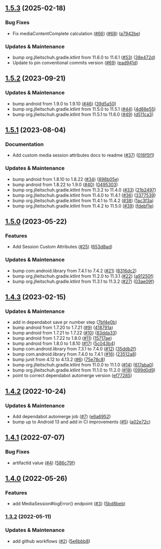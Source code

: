 ## [1.5.3](https://github.com/mParticle/mparticle-android-media-sdk/compare/v1.5.2...v1.5.3) (2025-02-18)


### Bug Fixes

* Fix mediaContentComplete calculation ([#66](https://github.com/mParticle/mparticle-android-media-sdk/issues/66)) ([#68](https://github.com/mParticle/mparticle-android-media-sdk/issues/68)) ([a7942be](https://github.com/mParticle/mparticle-android-media-sdk/commit/a7942be350cefd301152f9a2749578941ef0d68d))


### Updates & Maintenance

* bump org.jlleitschuh.gradle.ktlint from 11.6.0 to 11.6.1 ([#53](https://github.com/mParticle/mparticle-android-media-sdk/issues/53)) ([38e472d](https://github.com/mParticle/mparticle-android-media-sdk/commit/38e472d8a8574bc8ace5f7a85ea8437e06a5ae28))
* Update to pin conventional commits version ([#69](https://github.com/mParticle/mparticle-android-media-sdk/issues/69)) ([ead941d](https://github.com/mParticle/mparticle-android-media-sdk/commit/ead941d0d4d1c5af072e80d72b465ca83e8f5087))

## [1.5.2](https://github.com/mParticle/mparticle-android-media-sdk/compare/v1.5.1...v1.5.2) (2023-09-21)


### Updates & Maintenance

* bump android from 1.9.0 to 1.9.10 ([#46](https://github.com/mParticle/mparticle-android-media-sdk/issues/46)) ([39d5a50](https://github.com/mParticle/mparticle-android-media-sdk/commit/39d5a50ddd1818689bed91a5b12cb56f505a12a7))
* bump org.jlleitschuh.gradle.ktlint from 11.5.0 to 11.5.1 ([#44](https://github.com/mParticle/mparticle-android-media-sdk/issues/44)) ([4d88e55](https://github.com/mParticle/mparticle-android-media-sdk/commit/4d88e55b92552d18432f2cf7a718a91faf312c6f))
* bump org.jlleitschuh.gradle.ktlint from 11.5.1 to 11.6.0 ([#49](https://github.com/mParticle/mparticle-android-media-sdk/issues/49)) ([d511ca3](https://github.com/mParticle/mparticle-android-media-sdk/commit/d511ca3e186593cbb192493b32b379fc55f8f1ca))

## [1.5.1](https://github.com/mParticle/mparticle-android-media-sdk/compare/v1.5.0...v1.5.1) (2023-08-04)


### Documentation

* Add custom media session attributes docs to readme ([#37](https://github.com/mParticle/mparticle-android-media-sdk/issues/37)) ([016f5f1](https://github.com/mParticle/mparticle-android-media-sdk/commit/016f5f1f50d01a585d7a4cccb5be02b07e0bfab2))


### Updates & Maintenance

* bump android from 1.8.10 to 1.8.22 ([#34](https://github.com/mParticle/mparticle-android-media-sdk/issues/34)) ([898b05e](https://github.com/mParticle/mparticle-android-media-sdk/commit/898b05e3332686f76c53ece60e4660dd0d6997aa))
* bump android from 1.8.22 to 1.9.0 ([#40](https://github.com/mParticle/mparticle-android-media-sdk/issues/40)) ([0495303](https://github.com/mParticle/mparticle-android-media-sdk/commit/0495303d74c034e08d9fb11ee6688614079126c5))
* bump org.jlleitschuh.gradle.ktlint from 11.3.2 to 11.4.0 ([#33](https://github.com/mParticle/mparticle-android-media-sdk/issues/33)) ([21b2497](https://github.com/mParticle/mparticle-android-media-sdk/commit/21b24973f928b91b00ba691e229d82cd6111feac))
* bump org.jlleitschuh.gradle.ktlint from 11.4.0 to 11.4.1 ([#36](https://github.com/mParticle/mparticle-android-media-sdk/issues/36)) ([3377539](https://github.com/mParticle/mparticle-android-media-sdk/commit/337753967e17011c5be316d556efb9c602718ad2))
* bump org.jlleitschuh.gradle.ktlint from 11.4.1 to 11.4.2 ([#38](https://github.com/mParticle/mparticle-android-media-sdk/issues/38)) ([1ac3f3a](https://github.com/mParticle/mparticle-android-media-sdk/commit/1ac3f3a2479a290acea030161f3ec987c72e7eac))
* bump org.jlleitschuh.gradle.ktlint from 11.4.2 to 11.5.0 ([#39](https://github.com/mParticle/mparticle-android-media-sdk/issues/39)) ([fdebf1e](https://github.com/mParticle/mparticle-android-media-sdk/commit/fdebf1e39c80a167da195572c89589caac14445f))

## [1.5.0](https://github.com/mParticle/mparticle-android-media-sdk/compare/v1.4.3...v1.5.0) (2023-05-22)


### Features

* Add Session Custom Attributes ([#25](https://github.com/mParticle/mparticle-android-media-sdk/issues/25)) ([653d8ad](https://github.com/mParticle/mparticle-android-media-sdk/commit/653d8ad57644e73d7909415307912dc17ee10166))


### Updates & Maintenance

* bump com.android.library from 7.4.1 to 7.4.2 ([#21](https://github.com/mParticle/mparticle-android-media-sdk/issues/21)) ([8316dc2](https://github.com/mParticle/mparticle-android-media-sdk/commit/8316dc2bbb10e8888a5e714b8a6aa203ef683469))
* bump org.jlleitschuh.gradle.ktlint from 11.2.0 to 11.3.1 ([#22](https://github.com/mParticle/mparticle-android-media-sdk/issues/22)) ([a91250f](https://github.com/mParticle/mparticle-android-media-sdk/commit/a91250fff8f0b96dad2f7cdcec4a4864361890a9))
* bump org.jlleitschuh.gradle.ktlint from 11.3.1 to 11.3.2 ([#27](https://github.com/mParticle/mparticle-android-media-sdk/issues/27)) ([03ae09f](https://github.com/mParticle/mparticle-android-media-sdk/commit/03ae09f167dbb3864ca17c1fcdfbfbd042045b6a))

## [1.4.3](https://github.com/mParticle/mparticle-android-media-sdk/compare/v1.4.2...v1.4.3) (2023-02-15)


### Updates & Maintenance

* add in dependabot save pr number step ([7bf4e0b](https://github.com/mParticle/mparticle-android-media-sdk/commit/7bf4e0b1be3291274e41fa1bcc763d0a05039c39))
* bump android from 1.7.20 to 1.7.21 ([#9](https://github.com/mParticle/mparticle-android-media-sdk/issues/9)) ([418791a](https://github.com/mParticle/mparticle-android-media-sdk/commit/418791aa0cd2e7c922e37ed2a21b5bbed74d5de4))
* bump android from 1.7.21 to 1.7.22 ([#10](https://github.com/mParticle/mparticle-android-media-sdk/issues/10)) ([83dda33](https://github.com/mParticle/mparticle-android-media-sdk/commit/83dda33f7e2fbfd55f703b9e6c5d25b3368a5c27))
* bump android from 1.7.22 to 1.8.0 ([#11](https://github.com/mParticle/mparticle-android-media-sdk/issues/11)) ([15717ae](https://github.com/mParticle/mparticle-android-media-sdk/commit/15717ae48e117c3b127106e6c73ca5b45eea5b60))
* bump android from 1.8.0 to 1.8.10 ([#17](https://github.com/mParticle/mparticle-android-media-sdk/issues/17)) ([5c043b4](https://github.com/mParticle/mparticle-android-media-sdk/commit/5c043b4868e2c4bc6c6c403cb97b34e60de95852))
* bump com.android.library from 7.3.1 to 7.4.0 ([#12](https://github.com/mParticle/mparticle-android-media-sdk/issues/12)) ([35ddb2f](https://github.com/mParticle/mparticle-android-media-sdk/commit/35ddb2f3d18e9dffe253121c85e07eacd704aaf2))
* bump com.android.library from 7.4.0 to 7.4.1 ([#16](https://github.com/mParticle/mparticle-android-media-sdk/issues/16)) ([23512a8](https://github.com/mParticle/mparticle-android-media-sdk/commit/23512a8e7df967c2e84f2c61a4d4ea1c07b9735b))
* bump junit from 4.12 to 4.13.2 ([#6](https://github.com/mParticle/mparticle-android-media-sdk/issues/6)) ([75e78c8](https://github.com/mParticle/mparticle-android-media-sdk/commit/75e78c86eace520d0b1ced22d210854cccbe8bb2))
* bump org.jlleitschuh.gradle.ktlint from 11.0.0 to 11.1.0 ([#14](https://github.com/mParticle/mparticle-android-media-sdk/issues/14)) ([617aba0](https://github.com/mParticle/mparticle-android-media-sdk/commit/617aba0eeb18306e8ca6f617b2f0430f1eb1af07))
* bump org.jlleitschuh.gradle.ktlint from 11.1.0 to 11.2.0 ([#18](https://github.com/mParticle/mparticle-android-media-sdk/issues/18)) ([099d0d9](https://github.com/mParticle/mparticle-android-media-sdk/commit/099d0d9237fcc2c8093b8feab2c30aa1999f179a))
* point to correct dependabot automerge version ([ef77285](https://github.com/mParticle/mparticle-android-media-sdk/commit/ef772850003a320b5072b3b9b53c674c521e9af7))

## [1.4.2](https://github.com/mParticle/mparticle-android-media-sdk/compare/v1.4.1...v1.4.2) (2022-10-24)


### Updates & Maintenance

* Add dependabot automerge job ([#7](https://github.com/mParticle/mparticle-android-media-sdk/issues/7)) ([e6a6952](https://github.com/mParticle/mparticle-android-media-sdk/commit/e6a69524fd826ccab7c11e3da3a5f70e3c4e6683))
* bump up to Android 13 and add in CI improvements ([#5](https://github.com/mParticle/mparticle-android-media-sdk/issues/5)) ([a02e72c](https://github.com/mParticle/mparticle-android-media-sdk/commit/a02e72ce887a593a4418a45db6badc88f3279ccc))

## [1.4.1](https://github.com/mParticle/mparticle-android-media-sdk/compare/v1.4.0...v1.4.1) (2022-07-07)


### Bug Fixes

* artifactId value ([#4](https://github.com/mParticle/mparticle-android-media-sdk/issues/4)) ([586c79f](https://github.com/mParticle/mparticle-android-media-sdk/commit/586c79f9a13f792c8fd7882fbea727257917adfd))

## [1.4.0](https://github.com/mParticle/mparticle-android-media-sdk/compare/v1.3.2...v1.4.0) (2022-05-26)


### Features

* add MediaSession#logError() endpoint ([#3](https://github.com/mParticle/mparticle-android-media-sdk/issues/3)) ([5bd8beb](https://github.com/mParticle/mparticle-android-media-sdk/commit/5bd8beb8fe57e532f46f698878e60092823d9a87))

### [1.3.2](https://github.com/mParticle/mparticle-android-media-sdk/compare/v1.3.1...v1.3.2) (2022-05-11)


### Updates & Maintenance

* add github workflows ([#2](https://github.com/mParticle/mparticle-android-media-sdk/issues/2)) ([5e6bbb8](https://github.com/mParticle/mparticle-android-media-sdk/commit/5e6bbb83710d0a37f32843abc1e027e7d0722334))
